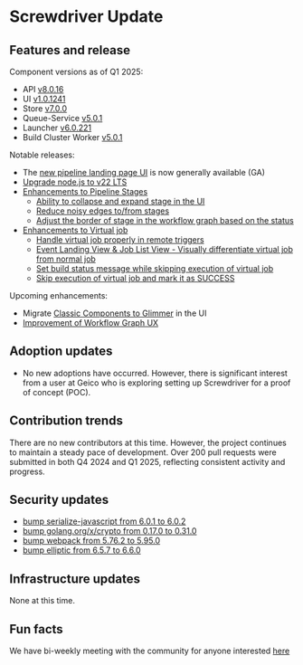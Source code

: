 # Screwdriver Update

## Features and release

Component versions as of Q1 2025:

- API [v8.0.16](https://github.com/screwdriver-cd/screwdriver/releases/tag/v8.0.16)
- UI [v1.0.1241](https://github.com/screwdriver-cd/ui/releases/tag/v1.0.1241)
- Store [v7.0.0](https://github.com/screwdriver-cd/store/releases/tag/v7.0.0)
- Queue-Service [v5.0.1](https://github.com/screwdriver-cd/queue-service/releases/tag/v5.0.1)
- Launcher [v6.0.221](https://github.com/screwdriver-cd/launcher/releases/tag/v6.0.221)
- Build Cluster Worker [v5.0.1](https://github.com/screwdriver-cd/buildcluster-queue-worker/releases/tag/v5.0.1)

Notable releases:

- The [new pipeline landing page UI](https://github.com/screwdriver-cd/screwdriver/issues/3200) is now generally available (GA)
- [Upgrade node.js to v22 LTS](https://github.com/screwdriver-cd/screwdriver/issues/3282)
- [Enhancements to Pipeline Stages](https://github.com/pulls?q=is%3Apr+is%3Aclosed+user%3Ascrewdriver-cd+archived%3Afalse+closed%3A2024-10-01..2025-04-10+%22stages%22)
  - [Ability to collapse and expand stage in the UI](https://github.com/screwdriver-cd/ui/pull/1342)
  - [Reduce noisy edges to/from stages](https://github.com/screwdriver-cd/ui/pull/1321)
  - [Adjust the border of stage in the workflow graph based on the status](https://github.com/screwdriver-cd/ui/pull/1357)
- [Enhancements to Virtual job](https://github.com/pulls?q=is%3Apr+is%3Aclosed+user%3Ascrewdriver-cd+archived%3Afalse+closed%3A2024-10-01..2025-04-10+%22virtual%22)
  - [Handle virtual job properly in remote triggers](https://github.com/screwdriver-cd/screwdriver/pull/3283)
  - [Event Landing View & Job List View - Visually differentiate virtual job from normal job](https://github.com/screwdriver-cd/ui/pull/1229)
  - [Set build status message while skipping execution of virtual job](https://github.com/screwdriver-cd/screwdriver/pull/3222)
  - [Skip execution of virtual job and mark it as SUCCESS](https://github.com/screwdriver-cd/queue-service/pull/76)

Upcoming enhancements:

- Migrate [Classic Components to Glimmer](https://github.com/screwdriver-cd/screwdriver/issues/3300) in the UI
- [Improvement of Workflow Graph UX](https://github.com/screwdriver-cd/screwdriver/issues/3301)

## Adoption updates

- No new adoptions have occurred. However, there is significant interest from a user at Geico who is exploring setting up Screwdriver for a proof of concept (POC).

## Contribution trends

There are no new contributors at this time. However, the project continues to maintain a steady pace of development. Over 200 pull requests were submitted in both Q4 2024 and Q1 2025, reflecting consistent activity and progress.

## Security updates

- [bump serialize-javascript from 6.0.1 to 6.0.2](https://github.com/screwdriver-cd/ui/pull/1347)
- [bump golang.org/x/crypto from 0.17.0 to 0.31.0](https://github.com/screwdriver-cd/sd-cmd/pull/61)
- [bump webpack from 5.76.2 to 5.95.0](https://github.com/screwdriver-cd/ui/pull/1188)
- [bump elliptic from 6.5.7 to 6.6.0](https://github.com/screwdriver-cd/ui/pull/1207)

## Infrastructure updates

None at this time.

## Fun facts

We have bi-weekly meeting with the community for anyone interested [here](https://github.com/screwdriver-cd/community#community-meetup)

